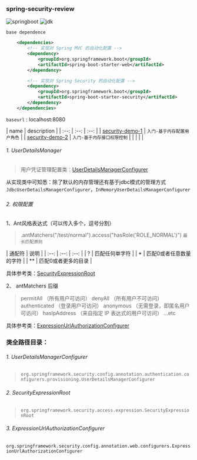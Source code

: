 ### spring-security-review
![springboot](https://img.shields.io/badge/springboot-2.5.0.RELEASE-brightgreen.svg) ![jdk](https://img.shields.io/badge/jdk->=1.8-blue.svg) 


`base dependence`
```xml
    <dependencies>
        <!-- 实现对 Spring MVC 的自动化配置 -->
        <dependency>
            <groupId>org.springframework.boot</groupId>
            <artifactId>spring-boot-starter-web</artifactId>
        </dependency>

        <!-- 实现对 Spring Security 的自动化配置 -->
        <dependency>
            <groupId>org.springframework.boot</groupId>
            <artifactId>spring-boot-starter-security</artifactId>
        </dependency>
    </dependencies>

```

`baseurl` : localhost:8080

| name |  description     |
| :--: | :--: | :--: |
|   [security-demo-1](./security-demo-1/README.md)   |   `入门-基于内存配置用户角色`   |
|   [security-demo-2](./security-demo-2/README.md)   |    `入门-基于内存接口权限控制`  |
|      |      |      |



###### <span id="UserDetailsManager">1. UserDetailsManager</span>
> 用户凭证管理配置类：[UserDetailsManagerConfigurer](#UserDetailsManagerConfigurer)

从实现类中可知悉：除了默认的内存管理还有基于jdbc模式的管理方式
`JdbcUserDetailsManagerConfigurer`，`InMemoryUserDetailsManagerConfigurer`



###### <span id="accessConfigure">2. 权限配置</span>

1、Ant风格表达式（可以传入多个，逗号分割）
>.antMatchers("/test/normal").access("hasRole('ROLE_NORMAL')")
>`最长匹配原则`

| 通配符 |  说明    |
| :--: | :--: | :--: |
|   ?    |  匹配任何单字符   |
|   *    |   匹配0或者任意数量的字符   |
|   **   |      匹配0或者更多的目录   |

具体参考类：[SecurityExpressionRoot](#SecurityExpressionRoot)

2、 antMatchers 后缀
> permitAll （所有用户可访问）
> denyAll （所有用户不可访问）
> authenticated （登录用户可访问） 
> anonymous （无需登录，即匿名用户可访问）
> hasIpAddress （来自指定 IP 表达式的用户可访问）
> ...etc

具体参考类：[ExpressionUrlAuthorizationConfigurer](#ExpressionUrlAuthorizationConfigurer)









### 类全路径目录：

###### <span id="UserDetailsManagerConfigurer">1. UserDetailsManagerConfigurer</span>
>`org.springframework.security.config.annotation.authentication.configurers.provisioning.UserDetailsManagerConfigurer`




###### <span id="SecurityExpressionRoot">2. SecurityExpressionRoot</span>
>`org.springframework.security.access.expression.SecurityExpressionRoot`



###### <span id="ExpressionUrlAuthorizationConfigurer">3. ExpressionUrlAuthorizationConfigurer</span>
`org.springframework.security.config.annotation.web.configurers.ExpressionUrlAuthorizationConfigurer`
